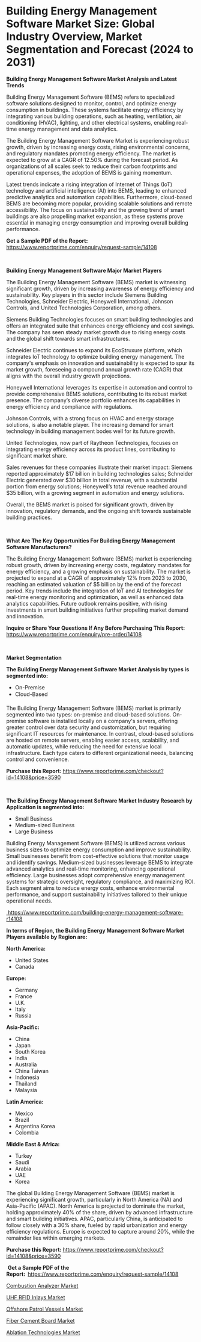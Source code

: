 <p><h1>Building Energy Management Software Market Size: Global Industry Overview, Market Segmentation and Forecast (2024 to 2031)</h1></p><p><strong>Building Energy Management Software Market Analysis and Latest Trends</strong></p>
<p><p>Building Energy Management Software (BEMS) refers to specialized software solutions designed to monitor, control, and optimize energy consumption in buildings. These systems facilitate energy efficiency by integrating various building operations, such as heating, ventilation, air conditioning (HVAC), lighting, and other electrical systems, enabling real-time energy management and data analytics.</p><p>The Building Energy Management Software Market is experiencing robust growth, driven by increasing energy costs, rising environmental concerns, and regulatory mandates promoting energy efficiency. The market is expected to grow at a CAGR of 12.50% during the forecast period. As organizations of all scales seek to reduce their carbon footprints and operational expenses, the adoption of BEMS is gaining momentum. </p><p>Latest trends indicate a rising integration of Internet of Things (IoT) technology and artificial intelligence (AI) into BEMS, leading to enhanced predictive analytics and automation capabilities. Furthermore, cloud-based BEMS are becoming more popular, providing scalable solutions and remote accessibility. The focus on sustainability and the growing trend of smart buildings are also propelling market expansion, as these systems prove essential in managing energy consumption and improving overall building performance.</p></p>
<p><strong>Get a Sample PDF of the Report:&nbsp;</strong> <a href="https://www.reportprime.com/enquiry/request-sample/14108?utm_campaign=1994&utm_medium=2&utm_source=Github&utm_content=ia&utm_term=25122024&utm_id=building-energy-management-software">https://www.reportprime.com/enquiry/request-sample/14108</a></p>
<p>&nbsp;</p>
<p><strong>Building Energy Management Software Major Market Players</strong></p>
<p><p>The Building Energy Management Software (BEMS) market is witnessing significant growth, driven by increasing awareness of energy efficiency and sustainability. Key players in this sector include Siemens Building Technologies, Schneider Electric, Honeywell International, Johnson Controls, and United Technologies Corporation, among others. </p><p>Siemens Building Technologies focuses on smart building technologies and offers an integrated suite that enhances energy efficiency and cost savings. The company has seen steady market growth due to rising energy costs and the global shift towards smart infrastructures.</p><p>Schneider Electric continues to expand its EcoStruxure platform, which integrates IoT technology to optimize building energy management. The company's emphasis on innovation and sustainability is expected to spur its market growth, foreseeing a compound annual growth rate (CAGR) that aligns with the overall industry growth projections.</p><p>Honeywell International leverages its expertise in automation and control to provide comprehensive BEMS solutions, contributing to its robust market presence. The company’s diverse portfolio enhances its capabilities in energy efficiency and compliance with regulations.</p><p>Johnson Controls, with a strong focus on HVAC and energy storage solutions, is also a notable player. The increasing demand for smart technology in building management bodes well for its future growth.</p><p>United Technologies, now part of Raytheon Technologies, focuses on integrating energy efficiency across its product lines, contributing to significant market share.</p><p>Sales revenues for these companies illustrate their market impact: Siemens reported approximately $17 billion in building technologies sales; Schneider Electric generated over $30 billion in total revenue, with a substantial portion from energy solutions; Honeywell’s total revenue reached around $35 billion, with a growing segment in automation and energy solutions.</p><p>Overall, the BEMS market is poised for significant growth, driven by innovation, regulatory demands, and the ongoing shift towards sustainable building practices.</p></p>
<p>&nbsp;</p>
<p><strong>What Are The Key Opportunities For Building Energy Management Software Manufacturers?</strong></p>
<p><p>The Building Energy Management Software (BEMS) market is experiencing robust growth, driven by increasing energy costs, regulatory mandates for energy efficiency, and a growing emphasis on sustainability. The market is projected to expand at a CAGR of approximately 12% from 2023 to 2030, reaching an estimated valuation of $5 billion by the end of the forecast period. Key trends include the integration of IoT and AI technologies for real-time energy monitoring and optimization, as well as enhanced data analytics capabilities. Future outlook remains positive, with rising investments in smart building initiatives further propelling market demand and innovation.</p></p>
<p><strong>Inquire or Share Your Questions If Any Before Purchasing This Report:</strong> <a href="https://www.reportprime.com/enquiry/pre-order/14108?utm_campaign=1994&utm_medium=2&utm_source=Github&utm_content=ia&utm_term=25122024&utm_id=building-energy-management-software">https://www.reportprime.com/enquiry/pre-order/14108</a></p>
<p>&nbsp;</p>
<p><strong>Market Segmentation</strong></p>
<p><strong>The Building Energy Management Software Market Analysis by types is segmented into:</strong></p>
<p><ul><li>On-Premise</li><li>Cloud-Based</li></ul></p>
<p><p>The Building Energy Management Software (BEMS) market is primarily segmented into two types: on-premise and cloud-based solutions. On-premise software is installed locally on a company's servers, offering greater control over data security and customization, but requiring significant IT resources for maintenance. In contrast, cloud-based solutions are hosted on remote servers, enabling easier access, scalability, and automatic updates, while reducing the need for extensive local infrastructure. Each type caters to different organizational needs, balancing control and convenience.</p></p>
<p><strong>Purchase this Report:&nbsp;</strong><a href="https://www.reportprime.com/checkout?id=14108&price=3590&utm_campaign=1994&utm_medium=2&utm_source=Github&utm_content=ia&utm_term=25122024&utm_id=building-energy-management-software">https://www.reportprime.com/checkout?id=14108&price=3590</a></p>
<p>&nbsp;</p>
<p><strong>The Building Energy Management Software Market Industry Research by Application is segmented into:</strong></p>
<p><ul><li>Small Business</li><li>Medium-sized Business</li><li>Large Business</li></ul></p>
<p><p>Building Energy Management Software (BEMS) is utilized across various business sizes to optimize energy consumption and improve sustainability. Small businesses benefit from cost-effective solutions that monitor usage and identify savings. Medium-sized businesses leverage BEMS to integrate advanced analytics and real-time monitoring, enhancing operational efficiency. Large businesses adopt comprehensive energy management systems for strategic oversight, regulatory compliance, and maximizing ROI. Each segment aims to reduce energy costs, enhance environmental performance, and support sustainability initiatives tailored to their unique operational needs.</p></p>
<p><a href="https://www.reportprime.com/building-energy-management-software-r14108?utm_campaign=1994&utm_medium=2&utm_source=Github&utm_content=ia&utm_term=25122024&utm_id=building-energy-management-software">&nbsp;https://www.reportprime.com/building-energy-management-software-r14108</a></p>
<p><strong>In terms of Region, the Building Energy Management Software Market Players available by Region are:</strong></p>
<p>
    <p> <strong> North America: </strong>
        <ul>
            <li>United States</li>
            <li>Canada</li>
        </ul>
        </p> 
    <p> <strong> Europe: </strong>
        <ul>
            <li>Germany</li>
            <li>France</li>
            <li>U.K.</li>
            <li>Italy</li>
            <li>Russia</li>
        </ul>
        </p> 
    <p> <strong> Asia-Pacific: </strong>
        <ul>
            <li>China</li>
            <li>Japan</li>
            <li>South Korea</li>
            <li>India</li>
            <li>Australia</li>
            <li>China Taiwan</li>
            <li>Indonesia</li>
            <li>Thailand</li>
            <li>Malaysia</li>
        </ul>
        </p> 
    <p> <strong> Latin America: </strong>
        <ul>
            <li>Mexico</li>
            <li>Brazil</li>
            <li>Argentina Korea</li>
            <li>Colombia</li>
        </ul>
        </p> 
    <p> <strong> Middle East & Africa: </strong>
        <ul>
            <li>Turkey</li>
            <li>Saudi</li>
            <li>Arabia</li>
            <li>UAE</li>
            <li>Korea</li>
        </ul>
    </p>
    </p>
<p><p>The global Building Energy Management Software (BEMS) market is experiencing significant growth, particularly in North America (NA) and Asia-Pacific (APAC). North America is projected to dominate the market, holding approximately 40% of the share, driven by advanced infrastructure and smart building initiatives. APAC, particularly China, is anticipated to follow closely with a 30% share, fueled by rapid urbanization and energy efficiency regulations. Europe is expected to capture around 20%, while the remainder lies within emerging markets.</p></p>
<p><strong>Purchase this Report: </strong><a href="https://www.reportprime.com/checkout?id=14108&price=3590&utm_campaign=1994&utm_medium=2&utm_source=Github&utm_content=ia&utm_term=25122024&utm_id=building-energy-management-software">https://www.reportprime.com/checkout?id=14108&price=3590</a></p>
<p>&nbsp;<strong>Get a Sample PDF of the Report:&nbsp;&nbsp;</strong><a href="https://www.reportprime.com/enquiry/request-sample/14108?utm_campaign=1994&utm_medium=2&utm_source=Github&utm_content=ia&utm_term=25122024&utm_id=building-energy-management-software">https://www.reportprime.com/enquiry/request-sample/14108</a></p>
<p><strong></strong></p>
<p><p><a href="https://www.linkedin.com/pulse/combustion-analyzer-market-demand-revenue-insights-72-cagr-wb97f?utm_campaign=1994&utm_medium=2&utm_source=Github&utm_content=ia&utm_term=25122024&utm_id=building-energy-management-software">Combustion Analyzer Market</a></p><p><a href="https://www.linkedin.com/pulse/global-uhf-rfid-inlays-market-opportunities-forecast-period-e3qzf?utm_campaign=1994&utm_medium=2&utm_source=Github&utm_content=ia&utm_term=25122024&utm_id=building-energy-management-software">UHF RFID Inlays Market</a></p><p><a href="https://www.linkedin.com/pulse/c-glance-reports-anmec?utm_campaign=1994&utm_medium=2&utm_source=Github&utm_content=ia&utm_term=25122024&utm_id=building-energy-management-software">Offshore Patrol Vessels Market</a></p><p><a href="https://www.linkedin.com/pulse/fiber-cement-board-market-size-status-forecast-2024-2031-brainorm-suvrf?utm_campaign=1994&utm_medium=2&utm_source=Github&utm_content=ia&utm_term=25122024&utm_id=building-energy-management-software">Fiber Cement Board Market</a></p><p><a href="https://www.linkedin.com/pulse/forecasting-future-ablation-technologies-market-growth-11-cagr-detdf?utm_campaign=1994&utm_medium=2&utm_source=Github&utm_content=ia&utm_term=25122024&utm_id=building-energy-management-software">Ablation Technologies Market</a></p></p>